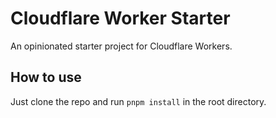 # Cloudflare Worker Starter

An opinionated starter project for Cloudflare Workers.

## How to use

Just clone the repo and run `pnpm install` in the root directory.
